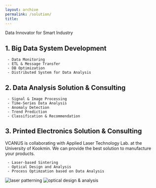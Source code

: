 ```yaml
---
layout: archive
permalink: /solution/
title: 
---
```

Data Innovator for Smart Industry

## 1. Big Data System Development
```
 - Data Monitoring
 - ETL & Message Transfer
 - DB Optimization
 - Distributed System for Data Analysis
```

## 2. Data Analysis Solution & Consulting
```
 - Signal & Image Processing
 - Time-Series Data Analysis
 - Anomaly Detection
 - Trend Prediction
 - Classification & Recommendation
```

## 3. Printed Electronics Solution & Consulting
VCANUS is collaborating with Applied Laser Technology Lab. at the University of Kookmin. We can provide the best solution to manufacture your products.
```
 - Laser-based Sintering
 - Optical Design and Analysis
 - Process Optimzation based on Data Analysis
```

<!--![vcanus_laser_patterning](https://user-images.githubusercontent.com/44759045/61097248-83cf6400-a495-11e9-9296-16b9d62f6652.jpg)-->

![laser patterning](https://user-images.githubusercontent.com/44759045/69303343-f03a4b00-0c5f-11ea-8ac2-7c360a4d9b08.png)
![optical design & analysis](https://user-images.githubusercontent.com/44759045/69300844-bebd8180-0c57-11ea-920c-cbc79ab7b2a7.png)


<!--
![image](https://user-images.githubusercontent.com/33934527/57792252-82293e80-7779-11e9-9cfb-94e78fd245bf.png)
![image](https://user-images.githubusercontent.com/33934527/57764349-360cd880-773e-11e9-94a3-a124c2d4068a.png)
-->
